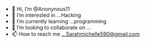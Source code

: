 - 👋 Hi, I’m @Anonynous11
- 👀 I’m interested in ...Hacking
- 🌱 I’m currently learning ...programming
- 💞️ I’m looking to collaborate on ... 
- 📫 How to reach me ...Sarahmichelle590@gmail.com

<!---
Anonynous11/Anonynous11 is a ✨ special ✨ repository because its `README.md` (this file) appears on your GitHub profile.
You can click the Preview link to take a look at your changes.
--->

